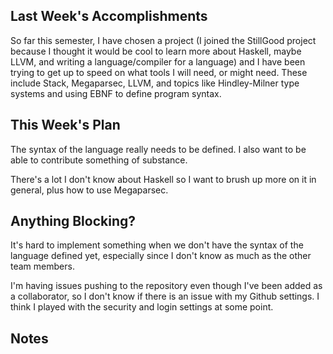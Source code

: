 ## Last Week's Accomplishments

<!-- > In this section, you can write about what you accomplished in the previous week. -->

<!-- > This past week, I was able to implement the the dialog box for creating a new user in the front end. I \ -->
<!-- > learned how to send requests in JavaScript to the backend API. -->
So far this semester, I have chosen a project (I joined the StillGood project because I thought it would be cool
to learn more about Haskell, maybe LLVM, and writing a language/compiler for a language) and I have been trying
to get up to speed on what tools I will need, or might need. These include Stack, Megaparsec, LLVM, and topics
like Hindley-Milner type systems and using EBNF to define program syntax.

## This Week's Plan

<!-- > In this section, you can write about what you have planned for next week. -->

<!-- > After my accomplishments from last week, I plan to add accessibility features to the user creation dialog box. \ -->
<!-- > I also plan on attending the git workshop this week. -->
The syntax of the language really needs to be defined. I also want to be able to contribute something of substance.

There's a lot I don't know about Haskell so I want to brush up more on it in general, plus how to use Megaparsec.

## Anything Blocking?

<!-- > In this section, you can write about any blockers that you are having trouble in the project. -->

<!-- > I don't know how to test the accessibility features I am going to be implementing this week, so i am going to \ -->
<!-- > ask my mentors if they have any suggestions. -->
It's hard to implement something when we don't have the syntax of the language defined yet, especially since I don't
know as much as the other team members.

I'm having issues pushing to the repository even though I've been added as a collaborator, so I don't know if there is
an issue with my Github settings. I think I played with the security and login settings at some point.

## Notes

<!-- > This is an optional section for any sort of information that does not fall under any of the other categories. -->
